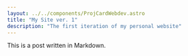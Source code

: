 ```yaml
---
layout: ../../components/ProjCardWebdev.astro
title: "My Site ver. 1"
description: "The first iteration of my personal website"
---
```


This is a post written in Markdown.